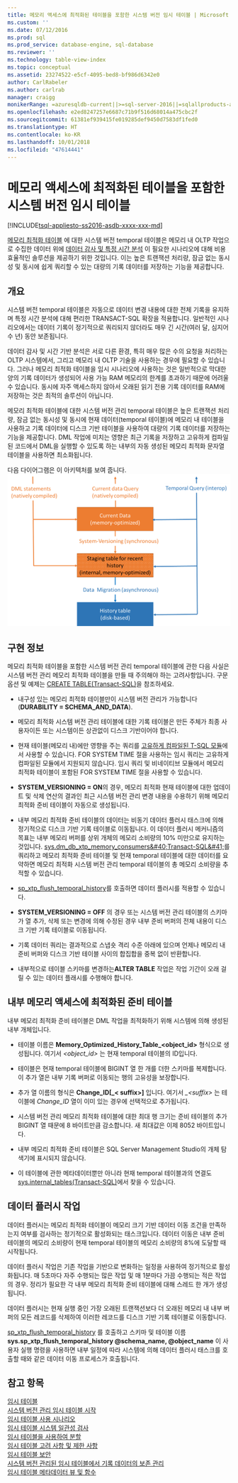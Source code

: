 ```yaml
---
title: 메모리 액세스에 최적화된 테이블을 포함한 시스템 버전 임시 테이블 | Microsoft 문서
ms.custom: ''
ms.date: 07/12/2016
ms.prod: sql
ms.prod_service: database-engine, sql-database
ms.reviewer: ''
ms.technology: table-view-index
ms.topic: conceptual
ms.assetid: 23274522-e5cf-4095-bed8-bf986d6342e0
author: CarlRabeler
ms.author: carlrab
manager: craigg
monikerRange: =azuresqldb-current||>=sql-server-2016||=sqlallproducts-allversions||>=sql-server-linux-2017||=azuresqldb-mi-current
ms.openlocfilehash: e2ed8247257e6687c71b9f516d68014a475cbc2f
ms.sourcegitcommit: 61381ef939415fe019285def9450d7583df1fed0
ms.translationtype: HT
ms.contentlocale: ko-KR
ms.lasthandoff: 10/01/2018
ms.locfileid: "47614441"
---
```

# <a name="system-versioned-temporal-tables-with-memory-optimized-tables"></a>메모리 액세스에 최적화된 테이블을 포함한 시스템 버전 임시 테이블
[!INCLUDE[tsql-appliesto-ss2016-asdb-xxxx-xxx-md](../../includes/tsql-appliesto-ss2016-asdb-xxxx-xxx-md.md)]

  [메모리 최적화 테이블](../../relational-databases/in-memory-oltp/memory-optimized-tables.md) 에 대한 시스템 버전 temporal 테이블은 메모리 내 OLTP 작업으로 수집한 데이터 위에 [데이터 감사 및 특정 시간 분석](http://msdn.microsoft.com/library/mt631669.aspx) 이 필요한 시나리오에 대해 비용 효율적인 솔루션을 제공하기 위한 것입니다. 이는 높은 트랜잭션 처리량, 잠금 없는 동시성 및 동시에 쉽게 쿼리할 수 있는 대량의 기록 데이터를 저장하는 기능을 제공합니다.  
  
## <a name="overview"></a>개요  
 시스템 버전 temporal 테이블은 자동으로 데이터 변경 내용에 대한 전체 기록을 유지하며 특정 시간 분석에 대해 편리한 TRANSACT-SQL 확장을 적용합니다. 일반적인 시나리오에서는 데이터 기록이 정기적으로 쿼리되지 않더라도 매우 긴 시간(여러 달, 심지어 수 년) 동안 보존됩니다.  
  
 데이터 감사 및 시간 기반 분석은 서로 다른 환경, 특히 매우 많은 수의 요청을 처리하는 OLTP 시스템에서, 그리고 메모리 내 OLTP 기술을 사용하는 경우에 필요할 수 있습니다. 그러나 메모리 최적화 테이블을 임시 시나리오에 사용하는 것은 일반적으로 막대한 양의 기록 데이터가 생성되어 사용 가능 RAM 메모리의 한계를 초과하기 때문에 어려울 수 있습니다. 동시에 자주 액세스하지 않아서 오래된 읽기 전용 기록 데이터를 RAM에 저장하는 것은 최적의 솔루션이 아닙니다.  
  
 메모리 최적화 테이블에 대한 시스템 버전 관리 temporal 테이블은 높은 트랜잭션 처리량, 잠금 없는 동시성 및 동시에 현재 데이터(temporal 테이블)에 메모리 내 테이블을 사용하고 기록 데이터에 디스크 기반 테이블을 사용하여 대량의 기록 데이터를 저장하는 기능을 제공합니다. DML 작업에 미치는 영향은 최근 기록을 저장하고 고유하게 컴파일된 코드에서 DML을 실행할 수 있도록 하는 내부의 자동 생성된 메모리 최적화 문자열 테이블을 사용하면 최소화됩니다.  
  
 다음 다이어그램은 이 아키텍처를 보여 줍니다.![임시 메모리 내 아키텍처](../../relational-databases/tables/media/temporal-in-memory-architecture.png "Temporal In-Memory Architecture")  
  
## <a name="implementation-details"></a>구현 정보  
 메모리 최적화 테이블을 포함한 시스템 버전 관리 temporal 테이블에 관한 다음 사실은 시스템 버전 관리 메모리 최적화 테이블을 만들 때 주의해야 하는 고려사항입니다. 구문 옵션 및 예제는 [CREATE TABLE&#40;Transact-SQL&#41;](../../t-sql/statements/create-table-transact-sql.md)을 참조하세요.  
  
-   내구성 있는 메모리 최적화 테이블만이 시스템 버전 관리가 가능합니다(**DURABILITY = SCHEMA_AND_DATA**).  
  
-   메모리 최적화 시스템 버전 관리 테이블에 대한 기록 테이블은 만든 주체가 최종 사용자이든 또는 시스템이든 상관없이 디스크 기반이어야 합니다.  
  
-   현재 테이블(메모리 내)에만 영향을 주는 쿼리를 [고유하게 컴파일된 T-SQL 모듈](https://msdn.microsoft.com/library/dn133184.aspx)에서 사용할 수 있습니다. FOR SYSTEM TIME 절을 사용하는 임시 쿼리는 고유하게 컴파일된 모듈에서 지원되지 않습니다. 임시 쿼리 및 비네이티브 모듈에서 메모리 최적화 테이블이 포함된 FOR SYSTEM TIME 절을 사용할 수 있습니다.  
  
-   **SYSTEM_VERSIONING = ON**의 경우, 메모리 최적화 현재 테이블에 대한 업데이트 및 삭제 연산의 결과인 최근 시스템 버전 관리 변경 내용을 수용하기 위해 메모리 최적화 준비 테이블이 자동으로 생성됩니다.  
  
-   내부 메모리 최적화 준비 테이블의 데이터는 비동기 데이터 플러시 태스크에 의해 정기적으로 디스크 기반 기록 테이블로 이동됩니다. 이 데이터 플러시 메커니즘의 목표는 내부 메모리 버퍼를 상위 개체의 메모리 소비량의 10% 미만으로 유지하는 것입니다. [sys.dm_db_xtp_memory_consumers&amp;#40;Transact-SQL&amp;#41;](../../relational-databases/system-dynamic-management-views/sys-dm-db-xtp-memory-consumers-transact-sql.md)를 쿼리하고 메모리 최적화 준비 테이블 및 현재 temporal 테이블에 대한 데이터를 요약하면 메모리 최적화 시스템 버전 관리 temporal 테이블의 총 메모리 소비량을 추적할 수 있습니다.  
  
-   [sp_xtp_flush_temporal_history](../../relational-databases/system-stored-procedures/temporal-table-sp-xtp-flush-temporal-history.md)를 호출하면 데이터 플러시를 적용할 수 있습니다.  
  
-   **SYSTEM_VERSIONING = OFF** 의 경우 또는 시스템 버전 관리 테이블의 스키마가 열 추가, 삭제 또는 변경에 의해 수정된 경우 내부 준비 버퍼의 전체 내용이 디스크 기반 기록 테이블로 이동됩니다.  
  
-   기록 데이터 쿼리는 결과적으로 스냅숏 격리 수준 아래에 있으며 언제나 메모리 내 준비 버퍼와 디스크 기반 테이블 사이의 합집합을 중복 없이 반환합니다.   
  
-   내부적으로 테이블 스키마를 변경하는**ALTER TABLE** 작업은 작업 기간이 오래 걸릴 수 있는 데이터 플래시를 수행해야 합니다.  
  
## <a name="the-internal-memory-optimized-staging-table"></a>내부 메모리 액세스에 최적화된 준비 테이블  
 내부 메모리 최적화 준비 테이블은 DML 작업을 최적화하기 위해 시스템에 의해 생성된 내부 개체입니다.  
  
-   테이블 이름은 **Memory_Optimized_History_Table_<object_id>** 형식으로 생성됩니다. 여기서 *<object_id>* 는 현재 temporal 테이블의 ID입니다.  
  
-   테이블은 현재 temporal 테이블에 BIGINT 열 한 개를 더한 스키마를 복제합니다. 이 추가 열은 내부 기록 버퍼로 이동되는 행의 고유성을 보장합니다.  
  
-   추가 열 이름의 형식은 **Change_ID[_< suffix>]** 입니다. 여기서 *_\<suffix>* 는 테이블에 *Change_ID* 열이 이미 있는 경우에 선택적으로 추가됩니다.  
  
-   시스템 버전 관리 메모리 최적화 테이블에 대한 최대 행 크기는 준비 테이블의 추가 BIGINT 열 때문에 8 바이트만큼 감소합니다. 새 최대값은 이제 8052 바이트입니다.  
  
-   내부 메모리 최적화 준비 테이블은 SQL Server Management Studio의 개체 탐색기에 표시되지 않습니다.  
  
-   이 테이블에 관한 메타데이터뿐만 아니라 현재 temporal 테이블과의 연결도 [sys.internal_tables&#40;Transact-SQL&#41;](../../relational-databases/system-catalog-views/sys-internal-tables-transact-sql.md)에서 찾을 수 있습니다.  
  
## <a name="the-data-flush-task"></a>데이터 플러시 작업  
 데이터 플러시는 메모리 최적화 테이블이 메모리 크기 기반 데이터 이동 조건을 만족하는지 여부를 검사하는 정기적으로 활성화되는 태스크입니다. 데이터 이동은 내부 준비 테이블의 메모리 소비량이 현재 temporal 테이블의 메모리 소비량의 8%에 도달할 때 시작됩니다.  
  
 데이터 플러시 작업은 기존 작업을 기반으로 변화하는 일정을 사용하여 정기적으로 활성화됩니다. 매 5초마다 자주 수행되는 많은 작업 및 매 1분마다 가끔 수행되는 적은 작업의 경우. 정리가 필요한 각 내부 메모리 최적화 준비 테이블에 대해 스레드 한 개가 생성됩니다.  
  
 데이터 플러시는 현재 실행 중인 가장 오래된 트랜잭션보다 더 오래된 메모리 내 내부 버퍼의 모든 레코드를 삭제하여 이러한 레코드를 디스크 기반 기록 테이블로 이동합니다.  
  
 [sp_xtp_flush_temporal_history](../../relational-databases/system-stored-procedures/temporal-table-sp-xtp-flush-temporal-history.md) 를 호출하고 스키마 및 테이블 이름   
**sys.sp_xtp_flush_temporal_history  @schema_name, @object_name** 이 사용자 실행 명령을 사용하면 내부 일정에 따라 시스템에 의해 데이터 플러시 태스크를 호출할 때와 같은 데이터 이동 프로세스가 호출됩니다.  
  
## <a name="see-also"></a>참고 항목  
 [임시 테이블](../../relational-databases/tables/temporal-tables.md)   
 [시스템 버전 관리 임시 테이블 시작](../../relational-databases/tables/getting-started-with-system-versioned-temporal-tables.md)   
 [임시 테이블 사용 시나리오](../../relational-databases/tables/temporal-table-usage-scenarios.md)   
 [임시 테이블 시스템 일관성 검사](../../relational-databases/tables/temporal-table-system-consistency-checks.md)   
 [임시 테이블을 사용하여 분할](../../relational-databases/tables/partitioning-with-temporal-tables.md)   
 [임시 테이블 고려 사항 및 제한 사항](../../relational-databases/tables/temporal-table-considerations-and-limitations.md)   
 [임시 테이블 보안](../../relational-databases/tables/temporal-table-security.md)   
 [시스템 버전 관리된 임시 테이블에서 기록 데이터의 보존 관리](../../relational-databases/tables/manage-retention-of-historical-data-in-system-versioned-temporal-tables.md)   
 [임시 테이블 메타데이터 뷰 및 함수](../../relational-databases/tables/temporal-table-metadata-views-and-functions.md)  
  
  
